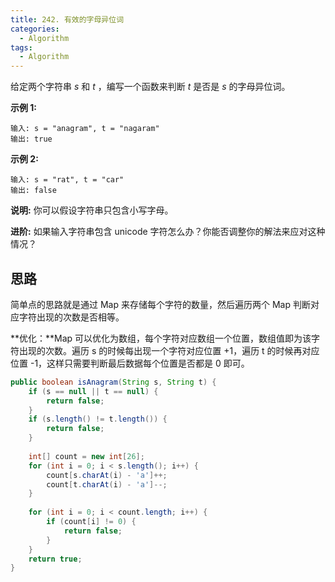 ```yaml
---
title: 242. 有效的字母异位词
categories:
  - Algorithm
tags:
  - Algorithm
---
```


给定两个字符串 *s* 和 *t* ，编写一个函数来判断 *t* 是否是 *s* 的字母异位词。

**示例 1:**

```
输入: s = "anagram", t = "nagaram"
输出: true
```

**示例 2:**

```
输入: s = "rat", t = "car"
输出: false
```

**说明:**
你可以假设字符串只包含小写字母。

**进阶:**
如果输入字符串包含 unicode 字符怎么办？你能否调整你的解法来应对这种情况？

## 思路

简单点的思路就是通过 Map 来存储每个字符的数量，然后遍历两个 Map 判断对应字符出现的次数是否相等。

**优化：**Map 可以优化为数组，每个字符对应数组一个位置，数组值即为该字符出现的次数。遍历 s 的时候每出现一个字符对应位置 +1，遍历 t 的时候再对应位置 -1，这样只需要判断最后数据每个位置是否都是 0 即可。

```java
public boolean isAnagram(String s, String t) {
    if (s == null || t == null) {
        return false;
    }
    if (s.length() != t.length()) {
        return false;
    }
    
    int[] count = new int[26];
    for (int i = 0; i < s.length(); i++) {
        count[s.charAt(i) - 'a']++;
        count[t.charAt(i) - 'a']--;
    }
 
    for (int i = 0; i < count.length; i++) {
        if (count[i] != 0) {
            return false;
        }
    }
    return true;
}
```

